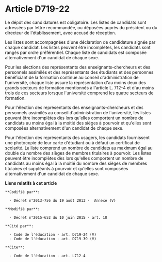# Article D719-22

Le dépôt des candidatures est obligatoire. Les listes de candidats sont adressées par lettre recommandée, ou déposées auprès
du président ou du directeur de l'établissement, avec accusé de réception. 

Les listes sont accompagnées d'une déclaration de candidature signée par chaque candidat. Les listes peuvent être
incomplètes, les candidats sont rangés par ordre préférentiel. Chaque liste de candidats est composée alternativement d'un
candidat de chaque sexe. 

Pour les élections des représentants des enseignants-chercheurs et des personnels assimilés et des représentants des
étudiants et des personnes bénéficiant de la formation continue au conseil d'administration de l'université, chaque liste
assure la représentation d'au moins deux des grands secteurs de formation mentionnés à l'article L. 712-4 et d'au moins trois
de ces secteurs lorsque l'université comprend les quatre secteurs de formation. 

Pour l'élection des représentants des enseignants-chercheurs et des personnels assimilés au conseil d'administration de
l'université, les listes peuvent être incomplètes dès lors qu'elles comportent un nombre de candidats au moins égal à la
moitié des sièges à pourvoir et qu'elles sont composées alternativement d'un candidat de chaque sexe. 

Pour l'élection des représentants des usagers, les candidats fournissent une photocopie de leur carte d'étudiant ou à défaut
un certificat de scolarité. La liste comprend un nombre de candidats au maximum égal au double du nombre des sièges de
membres titulaires à pourvoir. Les listes peuvent être incomplètes dès lors qu'elles comportent un nombre de candidats au
moins égal à la moitié du nombre des sièges de membres titulaires et suppléants à pourvoir et qu'elles sont composées
alternativement d'un candidat de chaque sexe.

**Liens relatifs à cet article**

	**Codifié par**:

	  - Décret n°2013-756 du 19 août 2013 -  Annexe (V)

	**Modifié par**:

	  - Décret n°2015-652 du 10 juin 2015 - art. 10

	**Cité par**:

	  - Code de l'éducation - art. D719-24 (V)
	  - Code de l'éducation - art. D719-39 (V)

	**Cite**:

	  - Code de l'éducation - art. L712-4
